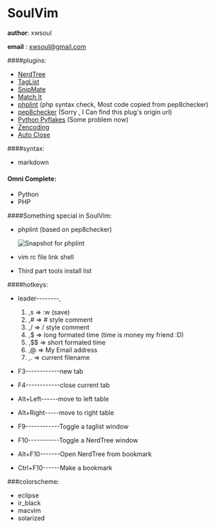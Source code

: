 SoulVim
==============

**author**: xwsoul

**email** : xwsoul@gmail.com


####plugins:

* [NerdTree](http://www.vim.org/scripts/script.php?script_id=1658)
* [TagList](http://www.vim.org/scripts/script.php?script_id=273)
* [SnipMate](http://www.vim.org/scripts/script.php?script_id=2540)
* [Match It](http://www.vim.org/scripts/script.php?script_id=39)
* [phplint](https://github.com/xwsoul/SoulVim/blob/master/plugin/phplint.vim) (php syntax check, Most code copied from pep8checker)
* [pep8checker](https://github.com/xwsoul/SoulVim/blob/master/plugin/pep8checker.vim) (Sorry , I Can find this plug's origin url)
* [Python Pyflakes]() (Some problem now)
* [Zencoding](http://www.vim.org/scripts/script.php?script_id=2981)
* [Auto Close](http://www.vim.org/scripts/script.php?script_id=2009)


####syntax:

* markdown


#### Omni Complete:

* Python
* PHP


####Something special in SoulVim:
	
* phplint (based on pep8checker)

	![Snapshot for phplint][phplint]

* vim rc file link shell
* Third part tools install list


####hotkeys:

* leader--------,

	1. ,s => :w (save)
	2. ,# => # style comment
	3. ,/ => / style comment
	4. ,$ => long formated time (time is money my friend :D)
	5. ,$$ => short formated time
	6. ,@ => My Email address
	7. ,. => current filename

* F3------------new tab
* F4------------close current tab
* Alt+Left------move to left table
* Alt+Right-----move to right table
* F9------------Toggle a taglist window
* F10-----------Toggle a NerdTree window
* Alt+F10-------Open NerdTree from bookmark
* Ctrl+F10------Make a bookmark


###colorscheme:

* eclipse
* ir_black
* macvim
* solarized


[phplint]: http://farm7.static.flickr.com/6008/5979704329_a1899d79e1.jpg "PHPLint Snapshot"
